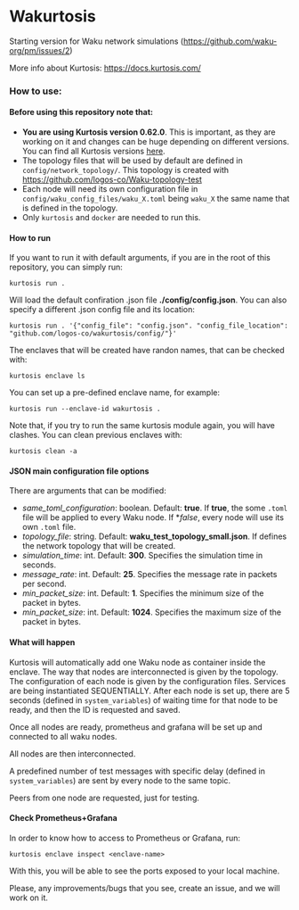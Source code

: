 Wakurtosis
=====================

Starting version for Waku network simulations (https://github.com/waku-org/pm/issues/2)

More info about Kurtosis: https://docs.kurtosis.com/

### How to use:

#### Before using this repository note that: 

- **You are using Kurtosis version 0.62.0**. This is important, as they are working on it and changes can be huge depending on different versions. You can find all Kurtosis versions [here](https://github.com/kurtosis-tech/kurtosis-cli-release-artifacts/releases).
- The topology files that will be used by default are defined in `config/network_topology/`. This topology is created with https://github.com/logos-co/Waku-topology-test
- Each node will need its own configuration file in `config/waku_config_files/waku_X.toml` being `waku_X` the same name that is defined in the topology.
- Only `kurtosis` and `docker` are needed to run this.

#### How to run

If you want to run it with default arguments, if you are in the root of this repository, you can simply run:

`kurtosis run .`

Will load the default confiration .json file **./config/config.json**. You can also specify a different .json config file and its location:

`kurtosis run . '{"config_file": "config.json". "config_file_location": "github.com/logos-co/wakurtosis/config/"}'`

The enclaves that will be created have randon names, that can be checked with:

`kurtosis enclave ls`

You can set up a pre-defined enclave name, for example:

`kurtosis run --enclave-id wakurtosis .`

Note that, if you try to run the same kurtosis module again, you will have clashes. You can clean previous enclaves with:

`kurtosis clean -a`

#### JSON main configuration file options

There are arguments that can be modified:

- _same_toml_configuration_: boolean. Default: **true**. If **true**, the some `.toml` file will be applied to every Waku node. If **false*, every node will use its own `.toml` file.
- _topology_file_: string. Default: **waku_test_topology_small.json**. If defines the network topology that will be created.
- _simulation_time_: int. Default: **300**. Specifies the simulation time in seconds.
- _message_rate_: int. Default: **25**. Specifies the message rate in packets per second.
- _min_packet_size_: int. Default: **1**. Specifies the minimum size of the packet in bytes.
- _min_packet_size_: int. Default: **1024**. Specifies the maximum size of the packet in bytes.

#### What will happen

Kurtosis will automatically add one Waku node as container inside the enclave. The way that nodes are interconnected is given by the topology.
The configuration of each node is given by the configuration files. Services are being instantiated SEQUENTIALLY. After each node is set up,
there are 5 seconds (defined in `system_variables`) of waiting time for that node to be ready, and then the ID is requested and saved.

Once all nodes are ready, prometheus and grafana will be set up and connected to all waku nodes.

All nodes are then interconnected.

A predefined number of test messages with specific delay (defined in `system_variables`) are sent by every node to the same topic.

Peers from one node are requested, just for testing.


#### Check Prometheus+Grafana

In order to know how to access to Prometheus or Grafana, run:

`kurtosis enclave inspect <enclave-name>`

With this, you will be able to see the ports exposed to your local machine.

Please, any improvements/bugs that you see, create an issue, and we will work on it.
